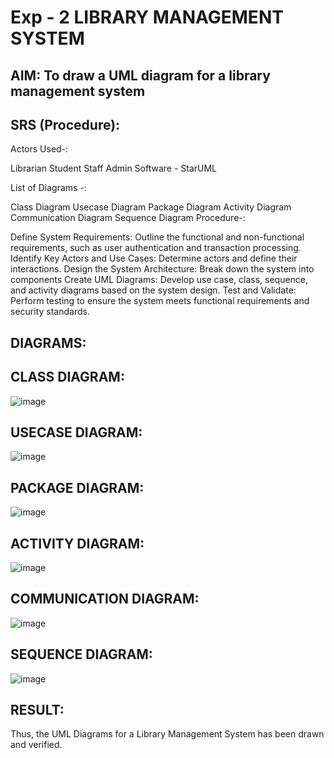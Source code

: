 # Exp - 2 LIBRARY MANAGEMENT SYSTEM
## AIM: To draw a UML diagram for a library management system
## SRS (Procedure):
Actors Used-:

Librarian
Student
Staff
Admin
Software - StarUML

List of Diagrams -:

Class Diagram
Usecase Diagram
Package Diagram
Activity Diagram
Communication Diagram
Sequence Diagram
Procedure-:

Define System Requirements: Outline the functional and non-functional requirements, such as user authentication and transaction processing.
Identify Key Actors and Use Cases: Determine actors and define their interactions.
Design the System Architecture: Break down the system into components
Create UML Diagrams: Develop use case, class, sequence, and activity diagrams based on the system design.
Test and Validate: Perform testing to ensure the system meets functional requirements and security standards.
## DIAGRAMS:
## CLASS DIAGRAM:

![image](https://github.com/user-attachments/assets/8d24220e-38e1-4ca3-8892-c21ca00d5861)


## USECASE DIAGRAM:

![image](https://github.com/user-attachments/assets/6d0f7cd3-b1b7-460d-8ba9-ed7517aaa3fc)


## PACKAGE DIAGRAM:

![image](https://github.com/user-attachments/assets/52722def-d6e2-4628-9e14-1bed9bccb20f)


## ACTIVITY DIAGRAM:

![image](https://github.com/user-attachments/assets/8f396aae-fca2-4e28-a4e7-240fc4f23bfb)


## COMMUNICATION DIAGRAM:

![image](https://github.com/user-attachments/assets/9972e024-1ed7-4a22-871d-ac2ec4baec5a)



## SEQUENCE DIAGRAM:


![image](https://github.com/user-attachments/assets/c47139c5-2351-40e2-85af-c3db1c30493f)


## RESULT:
Thus, the UML Diagrams for a Library Management System has been drawn and verified.
